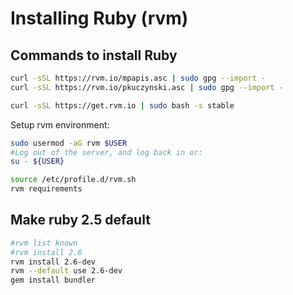# Installing Ruby (rvm)

## Commands to install Ruby

```sh
curl -sSL https://rvm.io/mpapis.asc | sudo gpg --import -
curl -sSL https://rvm.io/pkuczynski.asc | sudo gpg --import -

curl -sSL https://get.rvm.io | sudo bash -s stable
```

Setup rvm environment:

```sh
sudo usermod -aG rvm $USER
#Log out of the server, and log back in or:
su - ${USER}

source /etc/profile.d/rvm.sh
rvm requirements
```

## Make ruby 2.5 default

```sh
#rvm list known
#rvm install 2.6
rvm install 2.6-dev
rvm --default use 2.6-dev
gem install bundler
```
